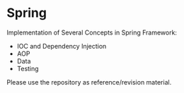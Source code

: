 # Spring

Implementation of Several Concepts in Spring Framework:  

  - IOC and Dependency Injection
  - AOP
  - Data
  - Testing 

Please use the repository as reference/revision material. 